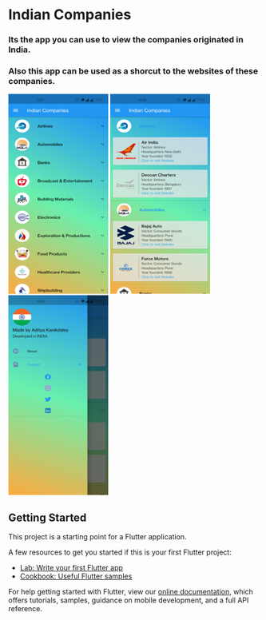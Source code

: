 # Indian Companies

### Its the app you can use to view the companies originated in India.

### Also this app can be used as a shorcut to the websites of these companies. 


<img src="https://github.com/AdityaKanikdaley/IndianCompanies/blob/master/IC_1.jpg" width="200" height="400" />
<img src="https://github.com/AdityaKanikdaley/IndianCompanies/blob/master/IC_2.jpg" width="200" height="400" />
<img src="https://github.com/AdityaKanikdaley/IndianCompanies/blob/master/IC_3.jpg" width="200" height="400" />


## Getting Started

This project is a starting point for a Flutter application.

A few resources to get you started if this is your first Flutter project:

- [Lab: Write your first Flutter app](https://flutter.dev/docs/get-started/codelab)
- [Cookbook: Useful Flutter samples](https://flutter.dev/docs/cookbook)

For help getting started with Flutter, view our
[online documentation](https://flutter.dev/docs), which offers tutorials,
samples, guidance on mobile development, and a full API reference.
